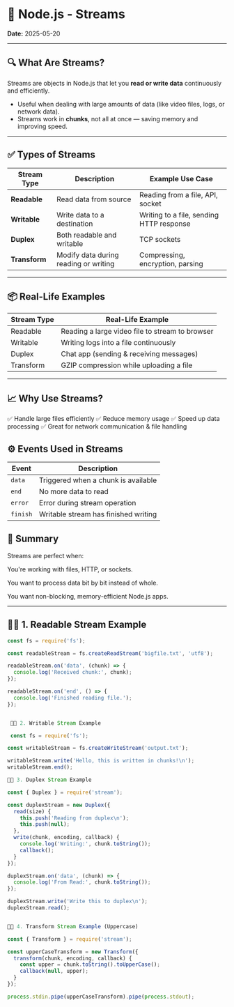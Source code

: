 # 🌊 Node.js - Streams

**Date:** 2025-05-20

---

## 🔍 What Are Streams?

Streams are objects in Node.js that let you **read or write data** continuously and efficiently.

- Useful when dealing with large amounts of data (like video files, logs, or network data).
- Streams work in **chunks**, not all at once — saving memory and improving speed.

---

## ✅ Types of Streams

| Stream Type        | Description                               | Example Use Case                        |
|--------------------|-------------------------------------------|------------------------------------------|
| **Readable**       | Read data from source                     | Reading from a file, API, socket         |
| **Writable**       | Write data to a destination               | Writing to a file, sending HTTP response |
| **Duplex**         | Both readable and writable                | TCP sockets                              |
| **Transform**      | Modify data during reading or writing     | Compressing, encryption, parsing         |

---

## 📦 Real-Life Examples

| Stream Type   | Real-Life Example                                |
|---------------|--------------------------------------------------|
| Readable      | Reading a large video file to stream to browser  |
| Writable      | Writing logs into a file continuously            |
| Duplex        | Chat app (sending & receiving messages)          |
| Transform     | GZIP compression while uploading a file          |

---

## 📈 Why Use Streams?

✅ Handle large files efficiently
✅ Reduce memory usage
✅ Speed up data processing
✅ Great for network communication & file handling


## ⚙️ Events Used in Streams

| Event    | Description                          |
| -------- | ------------------------------------ |
| `data`   | Triggered when a chunk is available  |
| `end`    | No more data to read                 |
| `error`  | Error during stream operation        |
| `finish` | Writable stream has finished writing |

## 🧠 Summary
Streams are perfect when:

You're working with files, HTTP, or sockets.

You want to process data bit by bit instead of whole.

You want non-blocking, memory-efficient Node.js apps.

---

## 🧑‍💻 1. Readable Stream Example

```js
const fs = require('fs');

const readableStream = fs.createReadStream('bigfile.txt', 'utf8');

readableStream.on('data', (chunk) => {
  console.log('Received chunk:', chunk);
});

readableStream.on('end', () => {
  console.log('Finished reading file.');
});


 🧑‍💻 2. Writable Stream Example

 const fs = require('fs');

const writableStream = fs.createWriteStream('output.txt');

writableStream.write('Hello, this is written in chunks!\n');
writableStream.end();

🧑‍💻 3. Duplex Stream Example

const { Duplex } = require('stream');

const duplexStream = new Duplex({
  read(size) {
    this.push('Reading from duplex\n');
    this.push(null);
  },
  write(chunk, encoding, callback) {
    console.log('Writing:', chunk.toString());
    callback();
  }
});

duplexStream.on('data', (chunk) => {
  console.log('From Read:', chunk.toString());
});

duplexStream.write('Write this to duplex\n');
duplexStream.read();


🧑‍💻 4. Transform Stream Example (Uppercase)

const { Transform } = require('stream');

const upperCaseTransform = new Transform({
  transform(chunk, encoding, callback) {
    const upper = chunk.toString().toUpperCase();
    callback(null, upper);
  }
});

process.stdin.pipe(upperCaseTransform).pipe(process.stdout);

